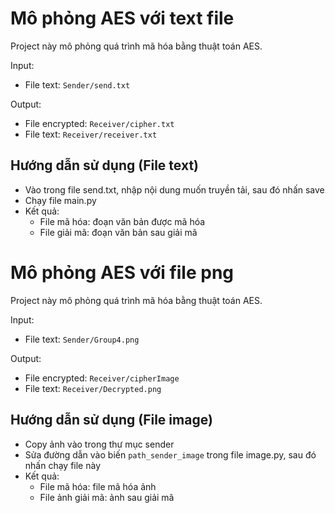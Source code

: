 # Mô phỏng AES với text file
Project này mô phỏng quá trình mã hóa bằng thuật toán AES.

Input:
- File text: `Sender/send.txt`

Output: 
- File encrypted: `Receiver/cipher.txt`
- File text: `Receiver/receiver.txt`

## Hướng dẫn sử dụng (File text)
- Vào trong file send.txt, nhập nội dung muốn truyền tải, sau đó nhấn save
- Chạy file main.py
- Kết quả: 
  - File mã hóa: đoạn văn bản được mã hóa
  - File giải mã: đoạn văn bản sau giải mã

# Mô phỏng AES với file png
Project này mô phỏng quá trình mã hóa bằng thuật toán AES.

Input:
- File text: `Sender/Group4.png`

Output: 
- File encrypted: `Receiver/cipherImage`
- File text: `Receiver/Decrypted.png`

## Hướng dẫn sử dụng (File image)
- Copy ảnh vào trong thư mục sender
- Sửa đường dẫn vào biến `path_sender_image` trong file image.py, sau đó nhấn chạy file này
- Kết quả: 
  - File mã hóa: file mã hóa ảnh
  - File ảnh giải mã: ảnh sau giải mã